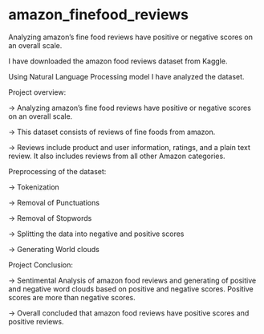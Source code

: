 # amazon_finefood_reviews
Analyzing amazon’s fine food reviews have positive or negative scores on an overall scale.

I have downloaded the amazon food reviews dataset from Kaggle.

Using Natural Language Processing model I have analyzed the dataset.

Project overview:


-> Analyzing amazon’s fine food reviews have positive or negative scores on an overall scale.

-> This dataset consists of reviews of fine foods from amazon. 

-> Reviews include product and user information, ratings, and a plain text review. It also includes reviews from all other Amazon categories.

Preprocessing of the dataset:

-> Tokenization

-> Removal of Punctuations

-> Removal of Stopwords

-> Splitting the data into negative and positive scores

-> Generating World clouds

Project Conclusion:

-> Sentimental Analysis of amazon food reviews and generating of positive and negative word clouds based on positive and negative scores. Positive scores
are more than negative scores.

-> Overall concluded that amazon food reviews have positive scores and positive reviews.




